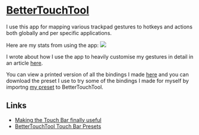 # [BetterTouchTool](https://www.boastr.net)
I use this app for mapping various trackpad gestures to hotkeys and actions both globally and per specific applications.

Here are my stats from using the app:
![](https://i.imgur.com/llRfTJt.png)

I wrote about how I use the app to heavily customise my gestures in detail in an article [here](https://medium.com/@NikitaVoloboev/take-control-of-your-touchpad-on-macos-45c581f542e0#.7n1ye6vze).

You can view a printed version of all the bindings I made [here](https://github.com/nikitavoloboev/my-mac-os/blob/master/btt/gestures.pdf) and you can download the preset I use to try some of the bindings I made for myself by importng [my preset](https://github.com/nikitavoloboev/my-mac-os/tree/master/btt) to BetterTouchTool.

## Links
- [Making the Touch Bar finally useful](http://vas3k.com/blog/touchbar/)
- [BetterTouchTool Touch Bar Presets](https://github.com/vas3k/btt-touchbar-presets)